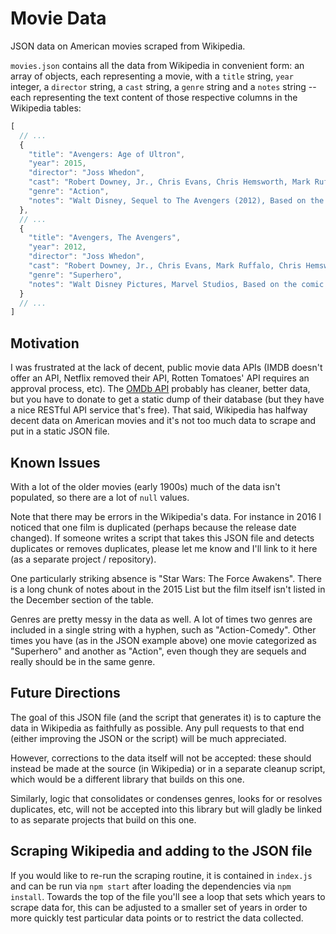 # Movie Data

JSON data on American movies scraped from Wikipedia.

`movies.json` contains all the data from Wikipedia in convenient form: an array of objects, each representing a movie, with a `title` string, `year` integer, a `director` string, a `cast` string, a `genre` string and a `notes` string -- each representing the text content of those respective columns in the Wikipedia tables:

```javascript
[
  // ...
  {
    "title": "Avengers: Age of Ultron",
    "year": 2015,
    "director": "Joss Whedon",
    "cast": "Robert Downey, Jr., Chris Evans, Chris Hemsworth, Mark Ruffalo,
    "genre": "Action",
    "notes": "Walt Disney, Sequel to The Avengers (2012), Based on the comics of the same name by Stan Lee and Jack Kirby"
  },
  // ...
  {
    "title": "Avengers, The Avengers",
    "year": 2012,
    "director": "Joss Whedon",
    "cast": "Robert Downey, Jr., Chris Evans, Mark Ruffalo, Chris Hemsworth, Scarlett Johansson, Jeremy Renner, Tom Hiddleston, Clark Gregg, Cobie Smulders, Stellan Skarsgård, Samuel L. Jackson",
    "genre": "Superhero",
    "notes": "Walt Disney Pictures, Marvel Studios, Based on the comic book of the same name by Stan Lee and Jack Kirby"
  }
  // ...
]
```

## Motivation

I was frustrated at the lack of decent, public movie data APIs (IMDB doesn't offer an API, Netflix removed their API, Rotten Tomatoes' API requires an approval process, etc). The [OMDb API](http://www.omdbapi.com/) probably has cleaner, better data, but you have to donate to get a static dump of their database (but they have a nice RESTful API service that's free). That said, Wikipedia has halfway decent data on American movies and it's not too much data to scrape and put in a static JSON file.

## Known Issues

With a lot of the older movies (early 1900s) much of the data isn't populated, so there are a lot of `null` values.

Note that there may be errors in the Wikipedia's data. For instance in 2016 I noticed that one film is duplicated (perhaps because the release date changed). If someone writes a script that takes this JSON file and detects duplicates or removes duplicates, please let me know and I'll link to it here (as a separate project / repository).

One particularly striking absence is "Star Wars: The Force Awakens". There is a long chunk of notes about in the 2015 List but the film itself isn't listed in the December section of the table.

Genres are pretty messy in the data as well. A lot of times two genres are included in a single string with a hyphen, such as "Action-Comedy". Other times you have (as in the JSON example above) one movie categorized as "Superhero" and another as "Action", even though they are sequels and really should be in the same genre.

## Future Directions

The goal of this JSON file (and the script that generates it) is to capture the data in Wikipedia as faithfully as possible. Any pull requests to that end (either improving the JSON or the script) will be much appreciated.

However, corrections to the data itself will not be accepted: these should instead be made at the source (in Wikipedia) or in a separate cleanup script, which would be a different library that builds on this one.

Similarly, logic that consolidates or condenses genres, looks for or resolves duplicates, etc, will not be accepted into this library but will gladly be linked to as separate projects that build on this one.

## Scraping Wikipedia and adding to the JSON file

If you would like to re-run the scraping routine, it is contained in `index.js` and can be run via `npm start` after loading the dependencies via `npm install`. Towards the top of the file you'll see a loop that sets which years to scrape data for, this can be adjusted to a smaller set of years in order to more quickly test particular data points or to restrict the data collected.
